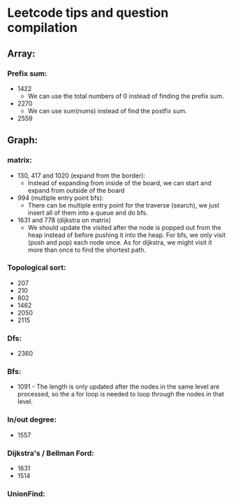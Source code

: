 # Leetcode tips and question compilation

## Array:
### Prefix sum:
- 1422 
  - We can use the total numbers of 0 instead of finding the prefix sum.
- 2270
  - We can use sum(nums) instead of find the postfix sum.
- 2559

## Graph:
### matrix:
- 130, 417 and 1020 (expand from the border): 
  - Instead of expanding from inside of the board, we can start and expand from outside of the board
- 994 (multiple entry point bfs): 
  - There can be multiple entry point for the traverse (search), we just insert all of them into a queue and do bfs.
- 1631 and 778 (dijkstra on matrix)
  - We should update the visited after the node is popped out from the heap instead of before pushing it into the heap. For bfs, we only visit (push and pop) each node once. As for dijkstra, we might visit it more than once to find the shortest path.

### Topological sort:
- 207
- 210
- 802
- 1462
- 2050
- 2115

### Dfs:
- 2360

### Bfs:
- 1091 - The length is only updated after the nodes in the same level are processed, so the a for loop is needed to loop through the nodes in that level.

### In/out degree:
- 1557

### Dijkstra's / Bellman Ford:
- 1631
- 1514

### UnionFind: